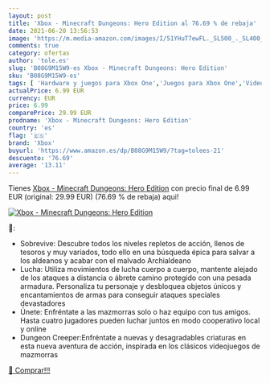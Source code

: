 ```yaml
---
layout: post
title: 'Xbox - Minecraft Dungeons: Hero Edition al 76.69 % de rebaja'
date: 2021-06-20 13:56:53
image: 'https://m.media-amazon.com/images/I/51YHuT7ewFL._SL500_._SL400_.jpg'
comments: true
category: ofertas
author: 'tole.es'
slug: 'B08G9M15W9-es Xbox - Minecraft Dungeons: Hero Edition'
sku: 'B08G9M15W9-es'
tags: [ 'Hardware y juegos para Xbox One','Juegos para Xbox One','Videojuegos','xbox', ]
actualPrice: 6.99 EUR
currency: EUR
price: 6.99
comparePrice: 29.99 EUR
prodname: 'Xbox - Minecraft Dungeons: Hero Edition'
country: 'es'
flag: '🇪🇸'
brand: 'Xbox'
buyurl: 'https://www.amazon.es/dp/B08G9M15W9/?tag=tolees-21'
descuento: '76.69'
average: '13.11'
---
```


Tienes [Xbox - Minecraft Dungeons: Hero Edition](https://www.amazon.es/dp/B08G9M15W9/?tag=tolees-21) con precio final de  6.99 EUR (original: 29.99 EUR) (76.69 %  de rebaja) aqui!

[![Xbox - Minecraft Dungeons: Hero Edition](https://m.media-amazon.com/images/I/51YHuT7ewFL._SL500_._SL400_.jpg)](https://www.amazon.es/dp/B08G9M15W9/?tag=tolees-21)

🔎:

- Sobrevive: Descubre todos los niveles repletos de acción, llenos de tesoros y muy variados, todo ello en una búsqueda épica para salvar a los aldeanos y acabar con el malvado Archialdeano
- Lucha: Utiliza movimientos de lucha cuerpo a cuerpo, mantente alejado de los ataques a distancia o ábrete camino protegido con una pesada armadura. Personaliza tu personaje y desbloquea objetos únicos y encantamientos de armas para conseguir ataques speciales devastadores
- Únete: Enfréntate a las mazmorras solo o haz equipo con tus amigos. Hasta cuatro jugadores pueden luchar juntos en modo cooperativo local y online
- Dungeon Creeper:Enfréntate a nuevas y desagradables criaturas en esta nueva aventura de acción, inspirada en los clásicos videojuegos de mazmorras

[🛒 Comprar!!!](https://www.amazon.es/dp/B08G9M15W9/?tag=tolees-21)
